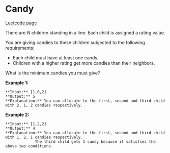 # Candy
[Leetcode page](https://leetcode.com/problems/candy/description)

There are _N_ children standing in a line. Each child is assigned a rating
value.

You are giving candies to these children subjected to the following
requirements:

  * Each child must have at least one candy.
  * Children with a higher rating get more candies than their neighbors.

What is the minimum candies you must give?

**Example 1:**

    
    
    **Input:** [1,0,2]
    **Output:** 5
    **Explanation:** You can allocate to the first, second and third child with 2, 1, 2 candies respectively.
    

**Example 2:**

    
    
    **Input:** [1,2,2]
    **Output:** 4
    **Explanation:** You can allocate to the first, second and third child with 1, 2, 1 candies respectively.
                 The third child gets 1 candy because it satisfies the above two conditions.
    

